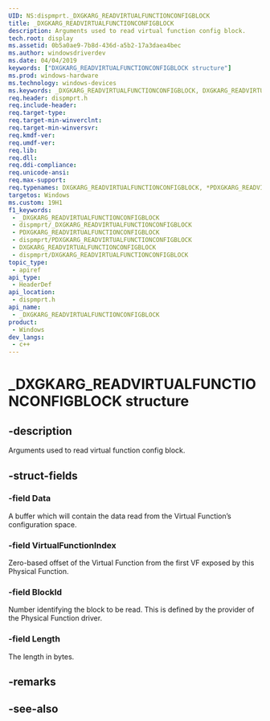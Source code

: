 ```yaml
---
UID: NS:dispmprt._DXGKARG_READVIRTUALFUNCTIONCONFIGBLOCK
title: _DXGKARG_READVIRTUALFUNCTIONCONFIGBLOCK
description: Arguments used to read virtual function config block.
tech.root: display
ms.assetid: 0b5a0ae9-7b8d-436d-a5b2-17a3daea4bec
ms.author: windowsdriverdev
ms.date: 04/04/2019
keywords: ["DXGKARG_READVIRTUALFUNCTIONCONFIGBLOCK structure"]
ms.prod: windows-hardware
ms.technology: windows-devices
ms.keywords: _DXGKARG_READVIRTUALFUNCTIONCONFIGBLOCK, DXGKARG_READVIRTUALFUNCTIONCONFIGBLOCK, *PDXGKARG_READVIRTUALFUNCTIONCONFIGBLOCK,
req.header: dispmprt.h
req.include-header: 
req.target-type: 
req.target-min-winverclnt: 
req.target-min-winversvr: 
req.kmdf-ver: 
req.umdf-ver: 
req.lib: 
req.dll: 
req.ddi-compliance: 
req.unicode-ansi: 
req.max-support: 
req.typenames: DXGKARG_READVIRTUALFUNCTIONCONFIGBLOCK, *PDXGKARG_READVIRTUALFUNCTIONCONFIGBLOCK
targetos: Windows
ms.custom: 19H1
f1_keywords:
 - _DXGKARG_READVIRTUALFUNCTIONCONFIGBLOCK
 - dispmprt/_DXGKARG_READVIRTUALFUNCTIONCONFIGBLOCK
 - PDXGKARG_READVIRTUALFUNCTIONCONFIGBLOCK
 - dispmprt/PDXGKARG_READVIRTUALFUNCTIONCONFIGBLOCK
 - DXGKARG_READVIRTUALFUNCTIONCONFIGBLOCK
 - dispmprt/DXGKARG_READVIRTUALFUNCTIONCONFIGBLOCK
topic_type:
 - apiref
api_type:
 - HeaderDef
api_location:
 - dispmprt.h
api_name:
 - _DXGKARG_READVIRTUALFUNCTIONCONFIGBLOCK
product:
 - Windows
dev_langs:
 - c++
---
```


# _DXGKARG_READVIRTUALFUNCTIONCONFIGBLOCK structure


## -description

Arguments used to read virtual function config block.

## -struct-fields

### -field Data

A buffer which will contain the data read from the Virtual Function’s configuration space.

### -field VirtualFunctionIndex

Zero-based offset of the Virtual Function from the first VF exposed by this Physical Function.

### -field BlockId

Number identifying the block to be read. This is defined by the provider of the Physical Function driver.

### -field Length

 
The length in bytes.

## -remarks

## -see-also

